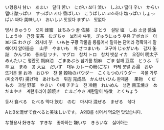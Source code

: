 い형용사
甘い　あまい　달다
苦い　にがい 쓰다
渋い　しぶい 떫다
辛い　からい 맵다
酸っぱい　すっぱい 시다
香ばしい　こうばしい 고소하다
塩っぱい しょっぱい 짜다
美味しい　おいしい 맛있다
まずい　맛없다


명사
きゅうり　오이
蜂蜜　はちみつ 꿀
佐藤　さとう　설탕
塩　しお 소금
醬油　しょうゆ　간장
麦茶　むぎちゃ　보리차
牛乳　ぎゅうにゅう 우유
アボカド　아보카도
わさび　와사비
芋　いも는 구황 작물을 통틀어서 말하는 단어라 정확하게 말해야지 알아들음　
山芋　やまいも　마
さつまいも　고구마
じゃがいも　감자
缶詰　かんづめ　통조림
ツナ、 マグロ　참치
トロ　참치 뱃살 
イカ　오징어
明太子　めんたいこ 명란젓
胡麻油　ごまあぶら 참기름 
胡麻　ごま 참깨 
豆腐　とうふ　두부
豆　まめ　콩
大豆　だいず　대두
カレーの粉(ごな)　카레 분말
お湯　おゆ　뜨거운 물
お冷　おひや　찬 물
穀物のパウダー　こくもつのパウダー　곡물 가루 (미숫가루)
揚げ物　あけもの　튀김
完成品　かんせいひん 완제품　
果物　くだもの　과일
野菜　やさい　야채
チヂミ　전
冷麵　れいめん　냉면
目玉焼き　めだまやき　계란후라이
卵焼き　たまごやき 계란말이
特徴　とくちょう　


동사
食べる　たべる 먹다
飲む　のむ　마시다
混ぜる　まぜる　섞다 


AとBを混ぜて食べると美味しいです。
A와B를 섞어서 먹으면 맛있습니다.

な형용사
好きな　すきな　좋아하는
嫌いな　きらいな　싫어하는